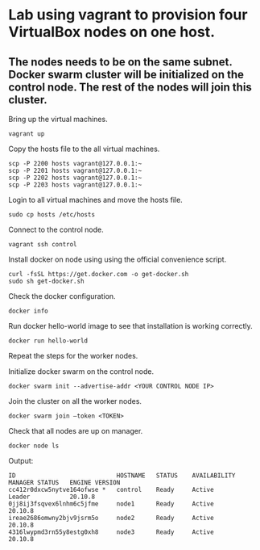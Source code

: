 # Lab using vagrant to provision four VirtualBox nodes on one host.
## The nodes needs to be on the same subnet. Docker swarm cluster will be initialized on the control node. The rest of the nodes will join this cluster.

Bring up the virtual machines.

```
vagrant up
```
Copy the hosts file to the all virtual machines.
```
scp -P 2200 hosts vagrant@127.0.0.1:~
scp -P 2201 hosts vagrant@127.0.0.1:~
scp -P 2202 hosts vagrant@127.0.0.1:~
scp -P 2203 hosts vagrant@127.0.0.1:~
```
Login to all virtual machines and move the hosts file.
```
sudo cp hosts /etc/hosts
```
Connect to the control node.
```
vagrant ssh control
```
Install docker on node using using the official convenience script.
```
curl -fsSL https://get.docker.com -o get-docker.sh
sudo sh get-docker.sh
```
Check the docker configuration.
```
docker info
```
Run docker hello-world image to see that installation is working correctly.
```
docker run hello-world
```
Repeat the steps for the worker nodes.

Initialize docker swarm on the control node.
```
docker swarm init --advertise-addr <YOUR CONTROL NODE IP>
```
Join the cluster on all the worker nodes.
```
docker swarm join —token <TOKEN>
```
Check that all nodes are up on manager.
```
docker node ls
```
Output:
```
ID                            HOSTNAME   STATUS    AVAILABILITY   MANAGER STATUS   ENGINE VERSION
cc412r0dxcw5nytve164ofwse *   control    Ready     Active         Leader           20.10.8
0jj8ij3fsqvex6lnhm6c5jfme     node1      Ready     Active                          20.10.8
ireae2686omwny2bjv9jsrm5o     node2      Ready     Active                          20.10.8
4316lwypmd3rn55y8estg0xh8     node3      Ready     Active                          20.10.8
```
